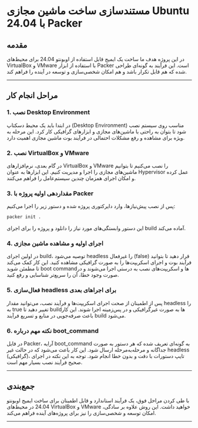 # مستندسازی ساخت ماشین مجازی Ubuntu 24.04 با Packer

## مقدمه
در این پروژه هدف ما ساخت یک ایمیج قابل استفاده از اوبونتو 24.04 برای محیط‌های VirtualBox و VMware با استفاده از ابزار Packer است. این فرآیند به گونه‌ای طراحی شده که هم قابل تکرار باشد و هم امکان شخصی‌سازی و توسعه در آینده را فراهم کند.

---

## مراحل انجام کار

### 1. نصب Desktop Environment
در ابتدا باید یک محیط دسکتاپ (Desktop Environment) مناسب روی سیستم نصب شود تا بتوان به راحتی با ماشین‌های مجازی و ابزارهای گرافیکی کار کرد. این مرحله به ویژه برای مشاهده و رفع مشکلات احتمالی در فرآیند بوت ماشین مجازی اهمیت دارد.

### 2. نصب VirtualBox و VMware
در گام بعدی، نرم‌افزارهای VirtualBox و VMware را نصب می‌کنیم تا بتوانیم ماشین‌های مجازی را اجرا و مدیریت کنیم. این ابزارها به عنوان Hypervisor عمل کرده و امکان اجرای همزمان چندین سیستم‌عامل را فراهم می‌کنند.

### 3. مقداردهی اولیه پروژه با Packer
پس از نصب پیش‌نیازها، وارد دایرکتوری پروژه شده و دستور زیر را اجرا می‌کنیم:

```bash
packer init .
```

این دستور وابستگی‌های مورد نیاز را دانلود و پروژه را برای اجرای build آماده می‌کند.

### 4. اجرای اولیه و مشاهده ماشین مجازی
در اولین اجرای build، توصیه می‌شود headless را غیرفعال (false) قرار دهید تا بتوانید فرآیند بوت و اجرای اسکریپت‌ها را به صورت گرافیکی مشاهده کنید. این کار کمک می‌کند تا مطمئن شوید boot commandها و اسکریپت‌های نصب به درستی اجرا می‌شوند و در صورت وجود خطا، آن را سریع‌تر شناسایی و رفع کنید.

### 5. فعال‌سازی headless برای اجراهای بعدی
پس از اطمینان از صحت اجرای اسکریپت‌ها و فرآیند نصب، می‌توانید مقدار headless را به true تغییر دهید تا buildها به صورت غیرگرافیکی و در پس‌زمینه اجرا شوند. این کار باعث صرفه‌جویی در منابع و تسریع فرآیند build می‌شود.

### 6. نکته مهم درباره boot_command
در فایل Packer، آرایه boot_command به گونه‌ای تعریف شده که هر دستور به صورت جداگانه و مرحله‌به‌مرحله ارسال شود. این کار باعث می‌شود که در حالت غیر headless (گرافیکی)، تایپ دستورات با دقت و بدون خطا انجام شود. توجه به این نکته در اجرای صحیح فرآیند نصب بسیار مهم است.

---

## جمع‌بندی
با طی کردن مراحل فوق، یک فرآیند استاندارد و قابل اطمینان برای ساخت ایمیج اوبونتو 24.04 در محیط‌های VirtualBox و VMware خواهید داشت. این روش علاوه بر سادگی، امکان توسعه و شخصی‌سازی را نیز برای پروژه‌های آینده فراهم می‌کند.

---
